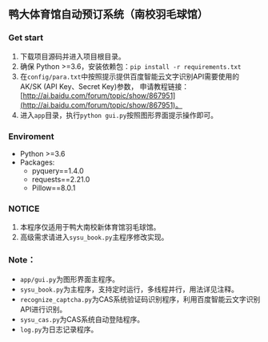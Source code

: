 ## 鸭大体育馆自动预订系统（南校羽毛球馆）
### Get start
1. 下载项目源码并进入项目根目录。
2. 确保 Python >=3.6，安装依赖包：`pip install -r requirements.txt`
3. 在`config/para.txt`中按照提示提供百度智能云文字识别API需要使用的AK/SK (API Key、Secret Key)参数，
申请教程链接：[http://ai.baidu.com/forum/topic/show/867951](http://ai.baidu.com/forum/topic/show/867951)。
4. 进入`app`目录，执行`python gui.py`按照图形界面提示操作即可。

### Enviroment
* Python >=3.6
* Packages: 
    * pyquery==1.4.0
    * requests==2.21.0
    * Pillow==8.0.1
### NOTICE
1. 本程序仅适用于鸭大南校新体育馆羽毛球馆。
2. 高级需求请进入`sysu_book.py`主程序修改实现。
### Note：
* `app/gui.py`为图形界面主程序。
* `sysu_book.py`为主程序，支持定时运行，多线程并行，用法详见注释。
* `recognize_captcha.py`为CAS系统验证码识别程序，利用百度智能云文字识别API进行识别。
* `sysu_cas.py`为CAS系统自动登陆程序。
* `log.py`为日志记录程序。
